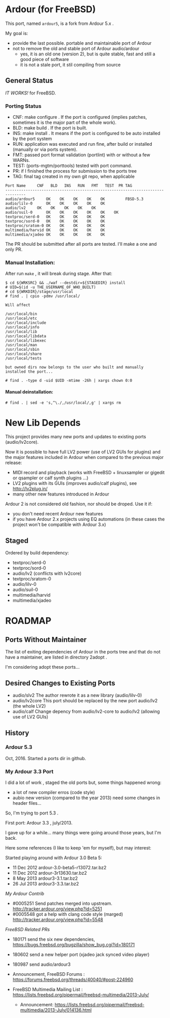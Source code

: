 # Ardour (for FreeBSD)

This port, named `ardour5`, is a fork from Ardour 5.x . 

My goal is:

- provide the last possible. portable and maintainable port of Ardour
- not to remove the old and stable port of Ardour audio/ardour
   - yes, it is an old one (version 2), but is quite stable, fast and still a good piece of software
   - it is not a stale port, it stil compiling from source

## General Status 

*IT WORKS!* for FreeBSD.

### Porting Status

- CNF: make configure . If the port is configured (implies patches, sometimes it is the major part of the whole work).
- BLD: make build . If the port is built.
- INS: make install . It means if the port is configured to be auto installed by the port system
- RUN: application was executed and run fine, after build or installed (manually or via ports system).
- FMT: passed port format validation (portlint) with or without a few WARNs.
- TEST: (ports-mgtm/porttools) tested with port command.
- PR: if I finished the process for submission to the ports tree
- TAG: final tag created in my own git repo, when applicable

```
Port Name	  CNF	BLD   INS   RUN	  FMT	TEST  PR TAG
-------------------------------------------------------------------------------
audio/ardour5	  OK	OK    OK    OK	  OK		 FBSD-5.3
audio/lilv-0	  OK	OK    OK    OK	  OK	
audio/lv2	  OK    OK    OK    OK    OK
audio/suil-0	  OK    OK    OK    OK    OK	OK
textproc/serd-0	  OK    OK    OK    OK    OK
textproc/sord-0	  OK    OK    OK    OK    OK
textproc/sratom-0 OK    OK    OK    OK    OK
multimedia/harvid OK    OK    OK    OK    OK
multimedia/xjadeo OK    OK    OK    OK    OK
```


The PR should be submitted after all ports are tested. I'll make a one and only PR.

### Manual Installation:

After run ```make``` , it will break during stage. After that:

```
$ cd ${WRKSRC} && ./waf --destdir=${STAGEDIR} install
# UID=$(id -u THE_USERNAME_OF_WHO_BUILT)
# cd ${WRKDIR}/stage/usr/local
# find . | cpio -pdmv /usr/local/

Will affect

/usr/local/bin
/usr/local/etc
/usr/local/include
/usr/local/info
/usr/local/lib
/usr/local/libdata
/usr/local/libexec
/usr/local/man
/usr/local/sbin
/usr/local/share
/usr/local/tests

but owned dirs now belongs to the user who built and manually installed the port...

# find . -type d -uid $UID -mtime -26h | xargs chown 0:0
```

#### Manual deinstallation:

```
# find . | sed -e 's,^\./,/usr/local/,g' | xargs rm
```


# New Lib Depends

This project provides many new ports and updates to existing ports (audio/lv2core).

Now it is possible to have full LV2 power (use of LV2 GUIs for plugins) and the
major features included in Ardour when compared to the previous major release:

- MIDI record and playback (works with FreeBSD + linuxsampler or gigedit or qsampler or calf synth plugins ...)
- LV2 plugins with its GUIs (improves audio/calf plugins), see http://lv2plug.in/
- many other new features introduced in Ardour

Ardour 2 is not considered old fashion, nor should be droped. Use it if:

- you don't need recent Ardour new features
- if you have Ardour 2.x projects using EQ automations (in these cases the project won't be compatible with Ardour 3.x)

## Staged

Ordered by build dependency:

- textproc/serd-0
- textproc/sord-0
- audio/lv2 (conflicts with lv2core)
- textproc/sratom-0
- audio/lilv-0
- audio/suil-0
- multimedia/harvid
- multimedia/xjadeo

# ROADMAP

## Ports Without Maintainer

The list of exiting dependencies of Ardour in the ports tree and that
do not have a maintainer, are listed in directory 2adopt .

I'm considering adopt these ports...


## Desired Changes to Existing Ports

- audio/slv2
   The author rewrote it as a new library (audio/lilv-0)
- audio/lv2core
   This port should be replaced by the new port audio/lv2 (the whole LV2)
- audio/calf
   Change depency from audio/lv2-core to audio/lv2 (allowing use of LV2 GUIs)


## History

### Ardour 5.3

Oct, 2016. Started a ports dir in github.

### My Ardour 3.3 Port

I did a lot of work , staged the old ports but, some things happened wrong:

- a lot of new compiler erros (code style)
- aubio new version (compared to the year 2013) need some changes in header files...

So, I'm trying to port 5.3 .

First port: Ardour 3.3 , july/2013.

I gave up for a while... many things were going around those years, but I'm back.

Here some references (I like to keep 'em for myself), but may interest:

Started playing around with Ardour 3.0 Beta 5:

- 11 Dec 2012 ardour-3.0-beta5-r13072.tar.bz2
- 11 Dec 2012 ardour-3r13630.tar.bz2
- 8 May 2013 ardour3-3.1.tar.bz2
- 26 Jul 2013 ardour3-3.3.tar.bz2

*My Ardour Contrib*

- #0005251 Send patches merged into upstream. http://tracker.ardour.org/view.php?id=5251
- #0005548 got a help with clang code style (marged) http://tracker.ardour.org/view.php?id=5548

*FreeBSD Related PRs*

- 180171 send the six new dependencies, https://bugs.freebsd.org/bugzilla/show_bug.cgi?id=180171
- 180602 send a new helper port (xjadeo jack synced video player)
- 180987 send audio/ardour3

- Announcement, FreeBSD Forums : https://forums.freebsd.org/threads/40040/#post-224960
- FreeBSD Multimedia Mailing List : https://lists.freebsd.org/pipermail/freebsd-multimedia/2013-July/
    - Announcement: https://lists.freebsd.org/pipermail/freebsd-multimedia/2013-July/014136.html

